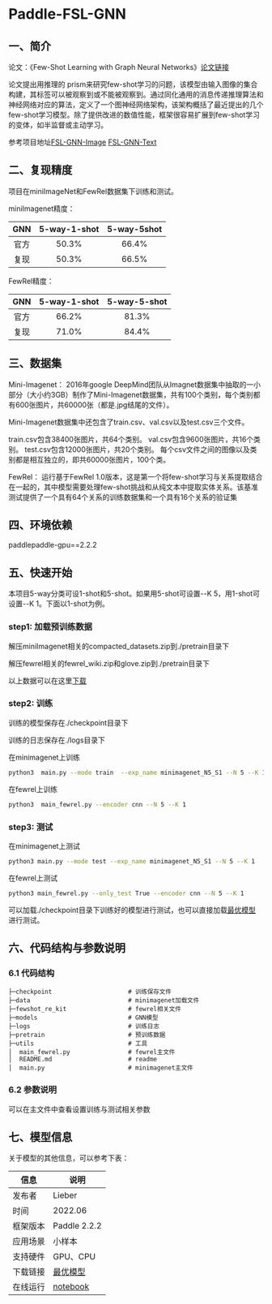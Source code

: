# Paddle-FSL-GNN

## 一、简介
论文：《Few-Shot Learning with Graph Neural Networks》[论文链接](https://arxiv.org/pdf/1711.04043.pdf)

论文提出用推理的 prism来研究few-shot学习的问题，该模型由输入图像的集合构建，其标签可以被观察到或不能被观察到。通过同化通用的消息传递推理算法和神经网络对应的算法，定义了一个图神经网络架构，该架构概括了最近提出的几个few-shot学习模型。除了提供改进的数值性能，框架很容易扩展到few-shot学习的变体，如半监督或主动学习。

参考项目地址[FSL-GNN-Image](https://github.com/vgsatorras/few-shot-gnn)
[FSL-GNN-Text](https://github.com/thunlp/FewRel) 

## 二、复现精度
项目在miniImageNet和FewRel数据集下训练和测试。
 
 miniImagenet精度：

| GNN |5-way-1-shot|5-way-5shot|
| :---: | :---: | :---: |
|官方|50.3% |66.4%|
|复现|50.3% |66.5%|

 FewRel精度： 
 
| GNN |5-way-1-shot|5-way-5-shot|
| :---: | :---: | :---: |
|官方|66.2% |81.3%|
|复现|71.0% |84.4%|

## 三、数据集
Mini-Imagenet： 2016年google DeepMind团队从Imagnet数据集中抽取的一小部分（大小约3GB）制作了Mini-Imagenet数据集，共有100个类别，每个类别都有600张图片，共60000张（都是.jpg结尾的文件）。

Mini-Imagenet数据集中还包含了train.csv、val.csv以及test.csv三个文件。

train.csv包含38400张图片，共64个类别。
val.csv包含9600张图片，共16个类别。
test.csv包含12000张图片，共20个类别。
每个csv文件之间的图像以及类别都是相互独立的，即共60000张图片，100个类。

FewRel： 运行基于FewRel 1.0版本，这是第一个将few-shot学习与关系提取结合在一起的，其中模型需要处理few-shot挑战和从纯文本中提取实体关系。该基准测试提供了一个具有64个关系的训练数据集和一个具有16个关系的验证集


## 四、环境依赖
paddlepaddle-gpu==2.2.2

## 五、快速开始

本项目5-way分类可设1-shot和5-shot。如果用5-shot可设置--K 5，用1-shot可设置--K 1。下面以1-shot为例。

### step1: 加载预训练数据
解压miniImagenet相关的compacted_datasets.zip到./pretrain目录下

解压fewrel相关的fewrel_wiki.zip和glove.zip到./pretrain目录下

以上数据可以在这里[下载](https://aistudio.baidu.com/aistudio/datasetdetail/149267)


### step2: 训练

训练的模型保存在./checkpoint目录下

训练的日志保存在./logs目录下

在minimagenet上训练
```bash
python3  main.py --mode train  --exp_name minimagenet_N5_S1 --N 5 --K 1
```

在fewrel上训练
```bash
python3  main_fewrel.py --encoder cnn --N 5 --K 1
```

### step3: 测试

在minimagenet上测试
```bash
python3 main.py --mode test --exp_name minimagenet_N5_S1 --N 5 --K 1
```

在fewrel上测试
```bash
python3 main_fewrel.py --only_test True --encoder cnn --N 5 --K 1
```

可以加载./checkpoint目录下训练好的模型进行测试，也可以直接加载[最优模型](https://aistudio.baidu.com/aistudio/datasetdetail/140016) 进行测试。

## 六、代码结构与参数说明

### 6.1 代码结构

```
├─checkpoint                     # 训练保存文件
├─data                           # minimagenet加载文件
├─fewshot_re_kit                 # fewrel相关文件
├─models                         # GNN模型
├─logs                           # 训练日志
├─pretrain                       # 预训练数据  
├─utils                          # 工具   
│  main_fewrel.py                # fewrel主文件
│  README.md                     # readme
│  main.py                       # minimagenet主文件
```
### 6.2 参数说明

可以在主文件中查看设置训练与测试相关参数

## 七、模型信息

关于模型的其他信息，可以参考下表：

| 信息 | 说明 |
| --- | --- |
| 发布者 | Lieber |
| 时间 | 2022.06 |
| 框架版本 | Paddle 2.2.2 |
| 应用场景 | 小样本 |
| 支持硬件 | GPU、CPU |
| 下载链接 | [最优模型](https://aistudio.baidu.com/aistudio/datasetdetail/140016)|
| 在线运行 | [notebook](https://aistudio.baidu.com/aistudio/projectdetail/4145121)|